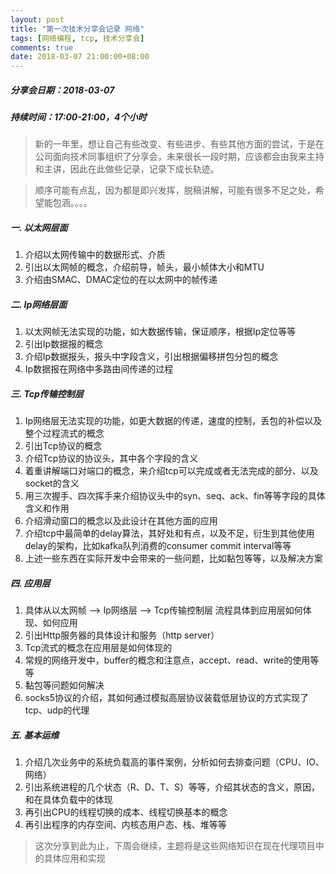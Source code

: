 ```yaml
---
layout: post
title: "第一次技术分享会记录 网络"
tags: [网络编程, tcp, 技术分享会]
comments: true
date: 2018-03-07 21:00:00+08:00
---
```



##### 分享会日期：2018-03-07
##### 持续时间：17:00-21:00，4个小时

>新的一年里，想让自己有些改变、有些进步、有些其他方面的尝试，于是在公司面向技术同事组织了分享会，未来很长一段时期，应该都会由我来主持和主讲，因此在此做些记录，记录下成长轨迹。

>顺序可能有点乱，因为都是即兴发挥，脱稿讲解，可能有很多不足之处，希望能包涵。。。。

##### 一. 以太网层面

1. 介绍以太网传输中的数据形式、介质
2. 引出以太网帧的概念，介绍前导，帧头，最小帧体大小和MTU
3. 介绍由SMAC、DMAC定位的在以太网中的帧传递


##### 二. Ip网络层面

1. 以太网帧无法实现的功能，如大数据传输，保证顺序，根据Ip定位等等
2. 引出Ip数据报的概念
3. 介绍Ip数据报头，报头中字段含义，引出根据偏移拼包分包的概念
4. Ip数据报在网络中多路由间传递的过程


##### 三. Tcp传输控制层

1. Ip网络层无法实现的功能，如更大数据的传递，速度的控制，丢包的补偿以及整个过程流式的概念
2. 引出Tcp协议的概念
3. 介绍Tcp协议的协议头，其中各个字段的含义
4. 着重讲解端口对端口的概念，来介绍tcp可以完成或者无法完成的部分、以及socket的含义 
5. 用三次握手、四次挥手来介绍协议头中的syn、seq、ack、fin等等字段的具体含义和作用
6. 介绍滑动窗口的概念以及此设计在其他方面的应用
7. 介绍tcp中最简单的delay算法，其好处和有点，以及不足，衍生到其他使用delay的架构，比如kafka队列消费的consumer commit interval等等
8. 上述一些东西在实际开发中会带来的一些问题，比如黏包等等，以及解决方案


##### 四. 应用层

1. 具体从以太网帧 --> Ip网络层 --> Tcp传输控制层 流程具体到应用层如何体现、如何应用
2. 引出Http服务器的具体设计和服务（http server）
3. Tcp流式的概念在应用层是如何体现的
4. 常规的网络开发中，buffer的概念和注意点，accept、read、write的使用等等
5. 黏包等问题如何解决
6. socks5协议的介绍，其如何通过模拟高层协议装载低层协议的方式实现了tcp、udp的代理


##### 五. 基本运维

1. 介绍几次业务中的系统负载高的事件案例，分析如何去排查问题（CPU、IO、网络）
2. 引出系统进程的几个状态（R、D、T、S）等等，介绍其状态的含义，原因，和在具体负载中的体现
3. 再引出CPU的线程切换的成本、线程切换基本的概念
4. 再引出程序的内存空间、内核态用户态、栈、堆等等


> 这次分享到此为止，下周会继续，主题将是这些网络知识在现在代理项目中的具体应用和实现